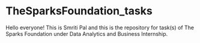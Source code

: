 # TheSparksFoundation_tasks

Hello everyone! This is Smriti Pal and this is the repository for task(s) of The Sparks Foundation under Data Analytics and Business Internship.

